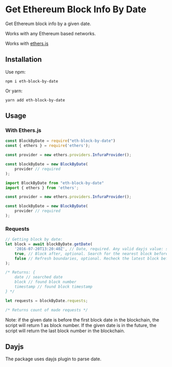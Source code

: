 # Get Ethereum Block Info By Date

Get Ethereum block info by a given date.

Works with any Ethereum based networks.

Works with [ethers.js](https://docs.ethers.io/)

## Installation

Use npm:

```
npm i eth-block-by-date
```

Or yarn:

```
yarn add eth-block-by-date
```

## Usage

### With Ethers.js

```javascript
const BlockByDate = require("eth-block-by-date")
const { ethers } = require('ethers');

const provider = new ethers.providers.InfuraProvider();

const blockByDate = new BlockByDate(
    provider // required
);
```

```typescript
import BlockByDate from "eth-block-by-date"
import { ethers } from 'ethers';

const provider = new ethers.providers.InfuraProvider();

const blockByDate = new BlockByDate(
    provider // required
);
```

### Requests

```typescript
// Getting block by date:
let block = await blockByDate.getDate(
    '2016-07-20T13:20:40Z', // Date, required. Any valid dayjs value: string, Date() object, dayjs() object.
    true, // Block after, optional. Search for the nearest block before or after the given date. By default true.
    false // Refresh boundaries, optional. Recheck the latest block before request. By default false.
);

/* Returns: {
    date // searched date
    block // found block number
    timestamp // found block timestamp
} */

let requests = blockByDate.requests;

/* Returns count of made requests */
```

Note: if the given date is before the first block date in the blockchain, the script will return 1 as block number. If the given date is in the future, the script will return the last block number in the blockchain.

## Dayjs

The package uses dayjs plugin to parse date.
